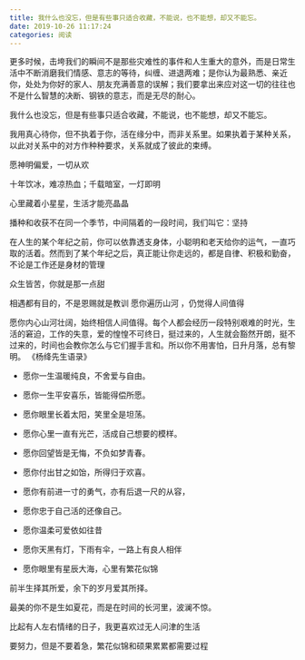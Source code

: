 ```yaml
---
title: 我什么也没忘，但是有些事只适合收藏，不能说，也不能想，却又不能忘。
date: 2019-10-26 11:17:24
categories: 阅读
---
```


更多时候，击垮我们的瞬间不是那些灾难性的事件和人生重大的意外，而是日常生活中不断消磨我们情感、意志的等待，纠缠、进退两难；是你认为最熟悉、亲近你，处处为你好的家人、朋友充满善意的误解；我们要拿出来应对这一切的往往也不是什么智慧的决断、钢铁的意志，而是无尽的耐心。

我什么也没忘，但是有些事只适合收藏，不能说，也不能想，却又不能忘。

我用真心待你，但不执着于你，活在缘分中，而非关系里。如果执着于某种关系，以此对关系中的对方作种种要求，关系就成了彼此的束缚。

愿神明偏爱，一切从欢

十年饮冰，难凉热血；千载暗室，一灯即明

心里藏着小星星，生活才能亮晶晶

播种和收获不在同一个季节，中间隔着的一段时间，我们叫它：坚持

在人生的某个年纪之前，你可以依靠透支身体，小聪明和老天给你的运气，一直巧取的活着。然而到了某个年纪之后，真正能让你走远的，都是自律、积极和勤奋，不论是工作还是身材的管理

众生皆苦，你就是那一点甜

相遇都有目的，不是恩赐就是教训 愿你遍历山河 ，仍觉得人间值得

愿你内心山河壮阔，始终相信人间值得。每个人都会经历一段特别艰难的时光，生活的窘迫，工作的失意，爱的惶惶不可终日，挺过来的，人生就会豁然开朗，挺不过来的，时间也会教你怎么与它们握手言和。所以你不用害怕，日升月落，总有黎明。 《杨绛先生语录》

- 愿你一生温暖纯良，不舍爱与自由。

- 愿你一生平安喜乐，皆能得偿所愿。

- 愿你眼里长着太阳，笑里全是坦荡。

- 愿你心里一直有光芒，活成自己想要的模样。

- 愿你回望皆是无悔，不负如梦青春。

- 愿你付出甘之如饴，所得归于欢喜。

- 愿你有前进一寸的勇气，亦有后退一尺的从容，

- 愿你忠于自己活的还像自己。

- 愿你温柔可爱依如往昔

- 愿你天黑有灯，下雨有伞，一路上有良人相伴

- 愿你眼里有星辰大海，心里有繁花似锦

前半生择其所爱，余下的岁月爱其所择。

最美的你不是生如夏花，而是在时间的长河里，波澜不惊。

比起有人左右情绪的日子，我更喜欢过无人问津的生活

要努力，但是不要着急，繁花似锦和硕果累累都需要过程

